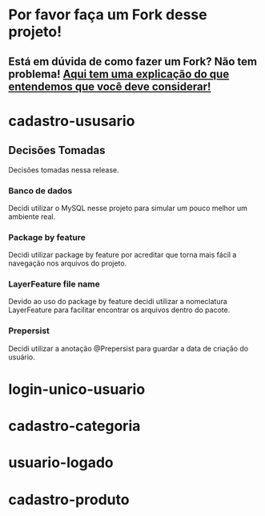 # Por favor faça um Fork desse projeto!

## Está em dúvida de como fazer um Fork? Não tem problema! [Aqui tem uma explicação do que entendemos que você deve considerar!](https://docs.github.com/en/github/getting-started-with-github/fork-a-repo)

# cadastro-ususario

## Decisões Tomadas

Decisões tomadas nessa release.

### Banco de dados

Decidi utilizar o MySQL nesse projeto para simular um pouco melhor um ambiente real.

### Package by feature

Decidi utilizar package by feature por acreditar que torna mais fácil a navegação nos arquivos do projeto.

### LayerFeature file name

Devido ao uso do package by feature decidi utilizar a nomeclatura LayerFeature para facilitar encontrar os arquivos dentro do pacote.

### Prepersist

Decidi utilizar a anotação @Prepersist para guardar a data de criação do usuário.

# login-unico-usuario

# cadastro-categoria

# usuario-logado

# cadastro-produto

